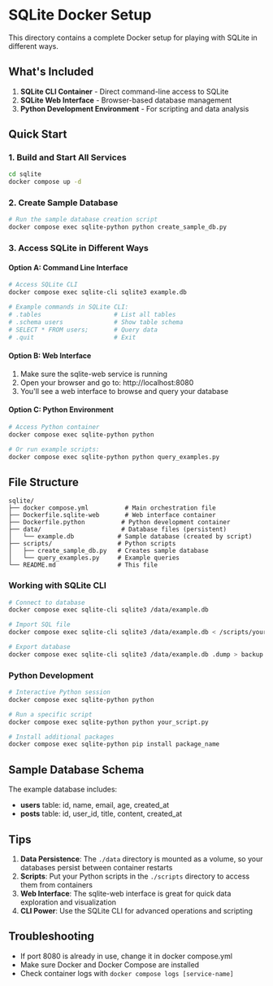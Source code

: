 # SQLite Docker Setup

This directory contains a complete Docker setup for playing with SQLite in different ways.

## What's Included

1. **SQLite CLI Container** - Direct command-line access to SQLite
2. **SQLite Web Interface** - Browser-based database management
3. **Python Development Environment** - For scripting and data analysis

## Quick Start

### 1. Build and Start All Services

```bash
cd sqlite
docker compose up -d
```

### 2. Create Sample Database

```bash
# Run the sample database creation script
docker compose exec sqlite-python python create_sample_db.py
```

### 3. Access SQLite in Different Ways

#### Option A: Command Line Interface
```bash
# Access SQLite CLI
docker compose exec sqlite-cli sqlite3 example.db

# Example commands in SQLite CLI:
# .tables                    # List all tables
# .schema users              # Show table schema
# SELECT * FROM users;       # Query data
# .quit                      # Exit
```

#### Option B: Web Interface
1. Make sure the sqlite-web service is running
2. Open your browser and go to: http://localhost:8080
3. You'll see a web interface to browse and query your database

#### Option C: Python Environment
```bash
# Access Python container
docker compose exec sqlite-python python

# Or run example scripts:
docker compose exec sqlite-python python query_examples.py
```

## File Structure

```
sqlite/
├── docker compose.yml          # Main orchestration file
├── Dockerfile.sqlite-web       # Web interface container
├── Dockerfile.python          # Python development container
├── data/                      # Database files (persistent)
│   └── example.db            # Sample database (created by script)
├── scripts/                  # Python scripts
│   ├── create_sample_db.py   # Creates sample database
│   └── query_examples.py     # Example queries
└── README.md                 # This file
```

### Working with SQLite CLI
```bash
# Connect to database
docker compose exec sqlite-cli sqlite3 /data/example.db

# Import SQL file
docker compose exec sqlite-cli sqlite3 /data/example.db < /scripts/your_script.sql

# Export database
docker compose exec sqlite-cli sqlite3 /data/example.db .dump > backup.sql
```

### Python Development
```bash
# Interactive Python session
docker compose exec sqlite-python python

# Run a specific script
docker compose exec sqlite-python python your_script.py

# Install additional packages
docker compose exec sqlite-python pip install package_name
```

## Sample Database Schema

The example database includes:

- **users** table: id, name, email, age, created_at
- **posts** table: id, user_id, title, content, created_at

## Tips

1. **Data Persistence**: The `./data` directory is mounted as a volume, so your databases persist between container restarts
2. **Scripts**: Put your Python scripts in the `./scripts` directory to access them from containers
3. **Web Interface**: The sqlite-web interface is great for quick data exploration and visualization
4. **CLI Power**: Use the SQLite CLI for advanced operations and scripting

## Troubleshooting

- If port 8080 is already in use, change it in docker compose.yml
- Make sure Docker and Docker Compose are installed
- Check container logs with `docker compose logs [service-name]`

